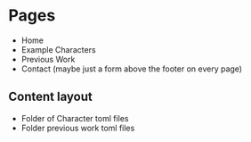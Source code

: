 # Pages

- Home
- Example Characters
- Previous Work
- Contact (maybe just a form above the footer on every page)

## Content layout

- Folder of Character toml files
- Folder previous work toml files
